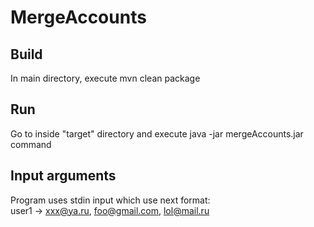 # MergeAccounts

## Build
In main directory, execute mvn clean package
## Run
Go to inside "target" directory and execute java -jar mergeAccounts.jar command
## Input arguments
Program uses stdin input which use next format:</br>
user1 -> xxx@ya.ru, foo@gmail.com, lol@mail.ru
